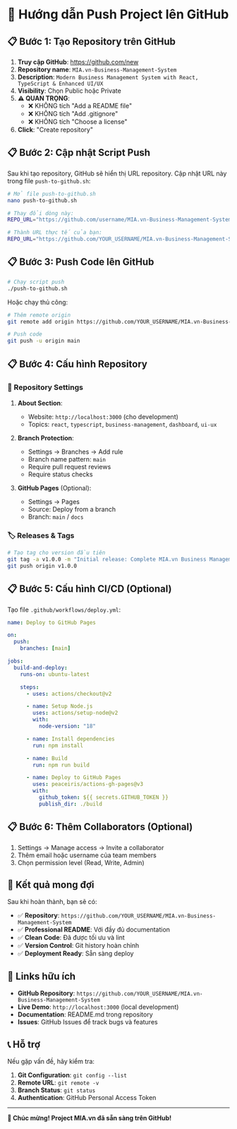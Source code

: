 # 🚀 Hướng dẫn Push Project lên GitHub

## 📋 Bước 1: Tạo Repository trên GitHub

1. **Truy cập GitHub**: https://github.com/new
2. **Repository name**: `MIA.vn-Business-Management-System`
3. **Description**: `Modern Business Management System with React, TypeScript & Enhanced UI/UX`
4. **Visibility**: Chọn Public hoặc Private
5. **⚠️ QUAN TRỌNG**:
   - ❌ KHÔNG tích "Add a README file"
   - ❌ KHÔNG tích "Add .gitignore"
   - ❌ KHÔNG tích "Choose a license"
6. **Click**: "Create repository"

## 📋 Bước 2: Cập nhật Script Push

Sau khi tạo repository, GitHub sẽ hiển thị URL repository. Cập nhật URL này trong file `push-to-github.sh`:

```bash
# Mở file push-to-github.sh
nano push-to-github.sh

# Thay đổi dòng này:
REPO_URL="https://github.com/username/MIA.vn-Business-Management-System.git"

# Thành URL thực tế của bạn:
REPO_URL="https://github.com/YOUR_USERNAME/MIA.vn-Business-Management-System.git"
```

## 📋 Bước 3: Push Code lên GitHub

```bash
# Chạy script push
./push-to-github.sh
```

Hoặc chạy thủ công:

```bash
# Thêm remote origin
git remote add origin https://github.com/YOUR_USERNAME/MIA.vn-Business-Management-System.git

# Push code
git push -u origin main
```

## 📋 Bước 4: Cấu hình Repository

### 🔧 Repository Settings

1. **About Section**:
   - Website: `http://localhost:3000` (cho development)
   - Topics: `react`, `typescript`, `business-management`, `dashboard`, `ui-ux`

2. **Branch Protection**:
   - Settings → Branches → Add rule
   - Branch name pattern: `main`
   - Require pull request reviews
   - Require status checks

3. **GitHub Pages** (Optional):
   - Settings → Pages
   - Source: Deploy from a branch
   - Branch: `main` / `docs`

### 🏷️ Releases & Tags

```bash
# Tạo tag cho version đầu tiên
git tag -a v1.0.0 -m "Initial release: Complete MIA.vn Business Management System"
git push origin v1.0.0
```

## 📋 Bước 5: Cấu hình CI/CD (Optional)

Tạo file `.github/workflows/deploy.yml`:

```yaml
name: Deploy to GitHub Pages

on:
  push:
    branches: [main]

jobs:
  build-and-deploy:
    runs-on: ubuntu-latest

    steps:
      - uses: actions/checkout@v2

      - name: Setup Node.js
        uses: actions/setup-node@v2
        with:
          node-version: "18"

      - name: Install dependencies
        run: npm install

      - name: Build
        run: npm run build

      - name: Deploy to GitHub Pages
        uses: peaceiris/actions-gh-pages@v3
        with:
          github_token: ${{ secrets.GITHUB_TOKEN }}
          publish_dir: ./build
```

## 📋 Bước 6: Thêm Collaborators (Optional)

1. Settings → Manage access → Invite a collaborator
2. Thêm email hoặc username của team members
3. Chọn permission level (Read, Write, Admin)

## 🎯 Kết quả mong đợi

Sau khi hoàn thành, bạn sẽ có:

- ✅ **Repository**: `https://github.com/YOUR_USERNAME/MIA.vn-Business-Management-System`
- ✅ **Professional README**: Với đầy đủ documentation
- ✅ **Clean Code**: Đã được tối ưu và lint
- ✅ **Version Control**: Git history hoàn chỉnh
- ✅ **Deployment Ready**: Sẵn sàng deploy

## 🔗 Links hữu ích

- **GitHub Repository**: `https://github.com/YOUR_USERNAME/MIA.vn-Business-Management-System`
- **Live Demo**: `http://localhost:3000` (local development)
- **Documentation**: README.md trong repository
- **Issues**: GitHub Issues để track bugs và features

## 📞 Hỗ trợ

Nếu gặp vấn đề, hãy kiểm tra:

1. **Git Configuration**: `git config --list`
2. **Remote URL**: `git remote -v`
3. **Branch Status**: `git status`
4. **Authentication**: GitHub Personal Access Token

---

**🎉 Chúc mừng! Project MIA.vn đã sẵn sàng trên GitHub!**
